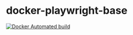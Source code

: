 # docker-playwright-base

[![Docker Automated build](https://img.shields.io/docker/automated/sugarshin/playwright-base.svg?maxAge=2592000)](https://hub.docker.com/r/sugarshin/playwright-base/)
